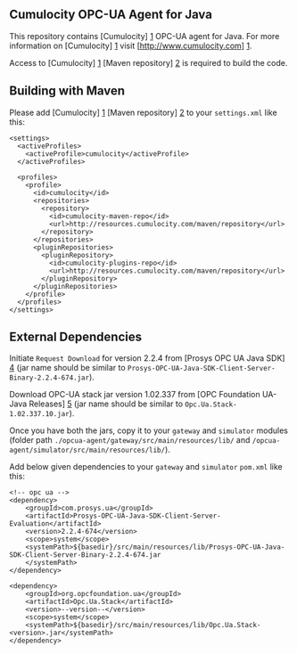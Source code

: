Cumulocity OPC-UA Agent for Java
---------------

This repository contains [Cumulocity] [1] OPC-UA agent for Java. For more information on [Cumulocity] [1] visit [http://www.cumulocity.com] [1].

Access to [Cumulocity] [1] [Maven repository] [2] is required to build the code.


Building with Maven
---------------

Please add [Cumulocity] [1] [Maven repository] [2] to your `settings.xml` like this:

    <settings>
      <activeProfiles>
        <activeProfile>cumulocity</activeProfile>
      </activeProfiles>

      <profiles>
        <profile>
          <id>cumulocity</id>
          <repositories>
            <repository>
              <id>cumulocity-maven-repo</id>
              <url>http://resources.cumulocity.com/maven/repository</url>
            </repository>
          </repositories>
          <pluginRepositories>
            <pluginRepository>
              <id>cumulocity-plugins-repo</id>
              <url>http://resources.cumulocity.com/maven/repository</url>
            </pluginRepository>
          </pluginRepositories>
        </profile>
      </profiles>
    </settings>

External Dependencies
---------------
Initiate `Request Download` for version 2.2.4 from [Prosys OPC UA Java SDK] [4] (jar name should be similar to `Prosys-OPC-UA-Java-SDK-Client-Server-Binary-2.2.4-674.jar`).

Download OPC-UA stack jar version 1.02.337 from [OPC Foundation UA-Java Releases] [5] (jar name should be similar to `Opc.Ua.Stack-1.02.337.10.jar`).

Once you have both the jars, copy it to your `gateway` and `simulator` modules (folder path `./opcua-agent/gateway/src/main/resources/lib/` and `/opcua-agent/simulator/src/main/resources/lib/`).

Add below given dependencies to your `gateway` and `simulator` `pom.xml` like this:
    
    <!-- opc ua -->
    <dependency>
        <groupId>com.prosys.ua</groupId>
        <artifactId>Prosys-OPC-UA-Java-SDK-Client-Server-Evaluation</artifactId>
        <version>2.2.4-674</version>
        <scope>system</scope>
        <systemPath>${basedir}/src/main/resources/lib/Prosys-OPC-UA-Java-SDK-Client-Server-Binary-2.2.4-674.jar
        </systemPath>
    </dependency>

    <dependency>
        <groupId>org.opcfoundation.ua</groupId>
        <artifactId>Opc.Ua.Stack</artifactId>
        <version>--version--</version>
        <scope>system</scope>
        <systemPath>${basedir}/src/main/resources/lib/Opc.Ua.Stack-<version>.jar</systemPath>
    </dependency>
         

  [1]: http://www.cumulocity.com
  [2]: http://maven.apache.org/
  [3]: https://www.cumulocity.com/guides
  [4]: https://www.prosysopc.com/products/opc-ua-java-sdk/
  [5]: https://github.com/OPCFoundation/UA-Java/releases/

